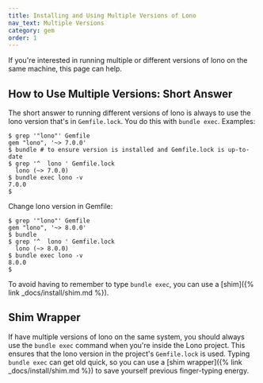 ```yaml
---
title: Installing and Using Multiple Versions of Lono
nav_text: Multiple Versions
category: gem
order: 1
---
```


If you're interested in running multiple or different versions of lono on the same machine, this page can help.

## How to Use Multiple Versions: Short Answer

The short answer to running different versions of lono is always to use the lono version that's in `Gemfile.lock`. You do this with `bundle exec`. Examples:

    $ grep '"lono"' Gemfile
    gem "lono", '~> 7.0.0'
    $ bundle # to ensure version is installed and Gemfile.lock is up-to-date
    $ grep '^  lono ' Gemfile.lock
      lono (~> 7.0.0)
    $ bundle exec lono -v
    7.0.0
    $

Change lono version in Gemfile:

    $ grep '"lono"' Gemfile
    gem "lono", '~> 8.0.0'
    $ bundle
    $ grep '^  lono ' Gemfile.lock
      lono (~> 8.0.0)
    $ bundle exec lono -v
    8.0.0
    $

To avoid having to remember to type `bundle exec`, you can use a [shim]({% link _docs/install/shim.md %}).

## Shim Wrapper

If have multiple versions of lono on the same system, you should always use the `bundle exec` command when you're inside the Lono project. This ensures that the lono version in the project's `Gemfile.lock` is used.  Typing `bundle exec` can get old quick, so you can use a [shim wrapper]({% link _docs/install/shim.md %}) to save yourself previous finger-typing energy.
